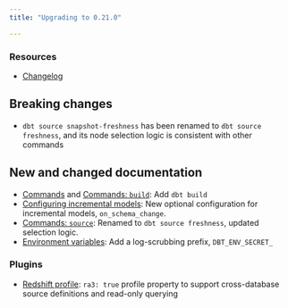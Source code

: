 ```yaml
---
title: "Upgrading to 0.21.0"

---
```


### Resources

- [Changelog](https://github.com/dbt-labs/dbt/blob/0.21.latest/CHANGELOG.md)

## Breaking changes

- `dbt source snapshot-freshness` has been renamed to `dbt source freshness`, and its node selection logic is consistent with other commands

## New and changed documentation

- [Commands](dbt-commands) and [Commands: `build`](commands/build): Add `dbt build`
- [Configuring incremental models](configuring-incremental-models): New optional configuration for incremental models, `on_schema_change`.
- [Commands: `source`](commands/source): Renamed to `dbt source freshness`, updated selection logic.
- [Environment variables](env_var): Add a log-scrubbing prefix, `DBT_ENV_SECRET_`

### Plugins
- [Redshift profile](redshift-profile): `ra3: true` profile property to support cross-database source definitions and read-only querying
